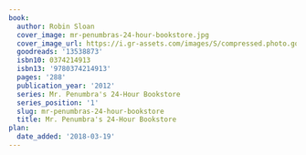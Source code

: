 ```yaml
---
book:
  author: Robin Sloan
  cover_image: mr-penumbras-24-hour-bookstore.jpg
  cover_image_url: https://i.gr-assets.com/images/S/compressed.photo.goodreads.com/books/1345089845l/13538873._SX98_.jpg
  goodreads: '13538873'
  isbn10: 0374214913
  isbn13: '9780374214913'
  pages: '288'
  publication_year: '2012'
  series: Mr. Penumbra's 24-Hour Bookstore
  series_position: '1'
  slug: mr-penumbras-24-hour-bookstore
  title: Mr. Penumbra's 24-Hour Bookstore
plan:
  date_added: '2018-03-19'
---
```

